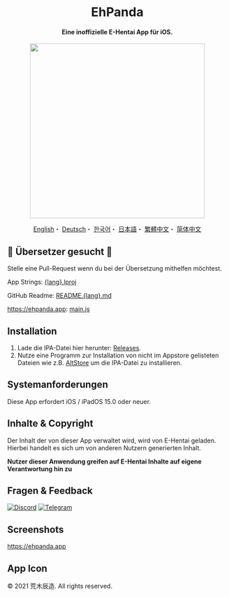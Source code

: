 <h1 align="center">EhPanda</h1>

<h4 align="center">Eine inoffizielle E-Hentai App für iOS.</h4>

<p align="center">
<img src="https://user-images.githubusercontent.com/31207151/105609404-0acbff00-5de4-11eb-9e88-f3c6e0ba9d44.png" width="400"></img>
</p>

<p align="center">
  <a href="/README.md">English</a>・
  <a href="/READMEs/README.de.md">Deutsch</a>・
  <a href="/READMEs/README.ko.md">한국어</a>・
  <a href="/READMEs/README.jpn.md">日本語</a>・
  <a href="/READMEs/README.cht.md">繁體中文</a>・
  <a href="/READMEs/README.chs.md">简体中文</a>
</p>

## 📢 Übersetzer gesucht 📢
Stelle eine Pull-Request wenn du bei der Übersetzung mithelfen möchtest.

App Strings: [{lang}.lproj](/EhPanda/App)

GitHub Readme: [README.{lang}.md](/READMEs)

https://ehpanda.app: [main.js](https://github.com/tatsuz0u/ehpanda-website/blob/main/src/main.js)

## Installation
1. Lade die IPA-Datei hier herunter: [Releases](https://github.com/arakitatsuzou/EhPanda/releases).
2. Nutze eine Programm zur Installation von nicht im Appstore gelisteten Dateien wie z.B. [AltStore](https://altstore.io) um die IPA-Datei zu installieren.

## Systemanforderungen
Diese App erfordert iOS / iPadOS 15.0 oder neuer.

## Inhalte & Copyright
Der Inhalt der von dieser App verwaltet wird, wird von E-Hentai geladen. Hierbei handelt es sich um von anderen Nutzern generierten Inhalt.

**Nutzer dieser Anwendung greifen auf E-Hentai Inhalte auf eigene Verantwortung hin zu**

## Fragen & Feedback
[![Discord](https://img.shields.io/badge/Discord-7289DA?style=for-the-badge&logo=discord&logoColor=white)](https://discord.gg/BSBE9FCBTq)
[![Telegram](https://img.shields.io/badge/Telegram-2CA5E0?style=for-the-badge&logo=telegram&logoColor=white)](https://t.me/ehpanda)

## Screenshots
https://ehpanda.app

## App Icon
© 2021 荒木辰造. All rights reserved.
